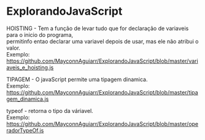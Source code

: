 # ExplorandoJavaScript

HOISTING - Tem a função de levar tudo que for declaração de variaveis para o inicio do programa, <br>
permitinfo entao declarar uma variavel depois de usar, mas ele não atribui o valor.<br>
Exemplo: https://github.com/MayconnAguiarr/ExplorandoJavaScript/blob/master/variaveis_e_hoisting.js

TIPAGEM - O javaScript permite uma tipagem dinamica.<br>
Exemplo: https://github.com/MayconnAguiarr/ExplorandoJavaScript/blob/master/tipagem_dinamica.js  

typeof - retorna o tipo da váriavel. <br>
Exemplo: https://github.com/MayconnAguiarr/ExplorandoJavaScript/blob/master/operadorTypeOf.js

